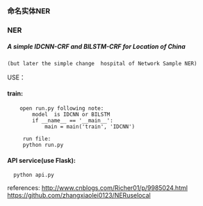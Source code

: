 ### 命名实体NER
### NER
  
  ##### A simple IDCNN-CRF and BILSTM-CRF for Location of China
    (but later the simple change  hospital of Network Sample NER)
    
  USE：
   
   #### train:
    
        open run.py following note: 
            model  is IDCNN or BILSTM
            if __name__ == '__main__':
                main = main('train', 'IDCNN')
                
         run file:       
         python run.py
    
    
  #### API service(use Flask):
      python api.py
   
   
   
  
  
  
  
  
  
  
  
  
  
  
  
  
  references:
     http://www.cnblogs.com/Richer01/p/9985024.html
     https://github.com/zhangxiaolei0123/NERuselocal
             
       
